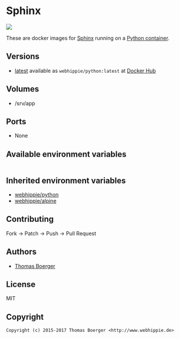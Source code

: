 # Sphinx

[![](https://images.microbadger.com/badges/image/webhippie/sphinx.svg)](https://microbadger.com/images/webhippie/sphinx "Get your own image badge on microbadger.com")

These are docker images for [Sphinx](http://www.sphinx-doc.org/en/stable/) running on a [Python container](https://registry.hub.docker.com/u/webhippie/python/).


## Versions

* [latest](https://github.com/dockhippie/python/tree/master) available as ```webhippie/python:latest``` at [Docker Hub](https://registry.hub.docker.com/u/webhippie/python/)


## Volumes

* /srv/app


## Ports

* None


## Available environment variables

```bash

```

## Inherited environment variables

* [webhippie/python](https://github.com/dockhippie/python#available-environment-variables)
* [webhippie/alpine](https://github.com/dockhippie/alpine#available-environment-variables)


## Contributing

Fork -> Patch -> Push -> Pull Request


## Authors

* [Thomas Boerger](https://github.com/tboerger)


## License

MIT


## Copyright

```
Copyright (c) 2015-2017 Thomas Boerger <http://www.webhippie.de>
```
